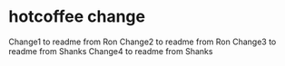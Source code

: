 # hotcoffee change

Change1 to readme from Ron
Change2 to readme from Ron
Change3 to readme from Shanks
Change4 to readme from Shanks
